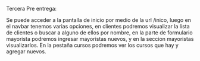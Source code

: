 Tercera Pre entrega:

Se puede acceder a la pantalla de inicio por medio de la url /inico,
luego en el navbar tenemos varias opciones, en clientes podremos visualizar la lista de clientes o buscar a alguno de ellos por nombre,
en la parte de formulario mayorista podremos ingresar mayoristas nuevos, y en la seccion mayoristas visualizarlos.
En la pestaña cursos podremos ver los cursos que hay y agregar nuevos.
